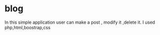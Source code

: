 # blog
In this simple application user can make a post , modify it ,delete it.
I used php,html,boostrap,css

